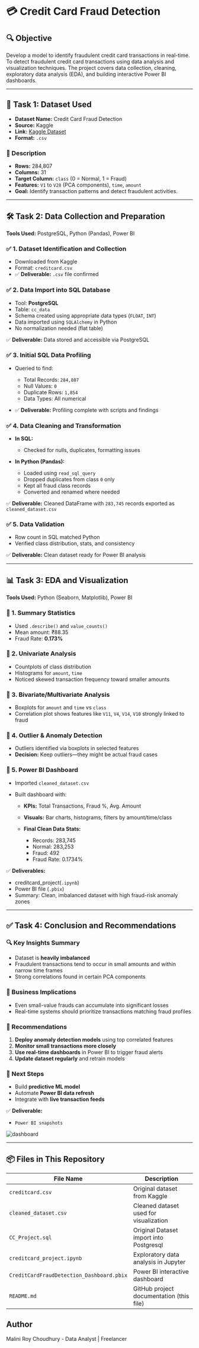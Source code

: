 # 💳 Credit Card Fraud Detection

## 🔍 Objective
Develop a model to identify fraudulent credit card transactions in real-time. To detect fraudulent credit card transactions using data analysis and visualization techniques. The project covers data collection, cleaning, exploratory data analysis (EDA), and building interactive Power BI dashboards.

---

## 📁 Task 1: Dataset Used

* **Dataset Name:** Credit Card Fraud Detection
* **Source:** Kaggle
* **Link:** [Kaggle Dataset](https://www.kaggle.com/datasets/mlg-ulb/creditcardfraud)
* **Format:** `.csv`

### 📝 Description

* **Rows:** 284,807
* **Columns:** 31
* **Target Column:** `class` (0 = Normal, 1 = Fraud)
* **Features:** `V1` to `V28` (PCA components), `time`, `amount`
* **Goal:** Identify transaction patterns and detect fraudulent activities.

---

## 🛠️ Task 2: Data Collection and Preparation

**Tools Used:** PostgreSQL, Python (Pandas), Power BI

### ✅ 1. Dataset Identification and Collection

* Downloaded from Kaggle
* Format: `creditcard.csv`
* ✅ **Deliverable:** `.csv` file confirmed

### ✅ 2. Data Import into SQL Database

* Tool: **PostgreSQL**
* Table: `cc_data`
* Schema created using appropriate data types (`FLOAT`, `INT`)
* Data imported using `SQLAlchemy` in Python
* No normalization needed (flat table)

✅ **Deliverable:** Data stored and accessible via PostgreSQL

### ✅ 3. Initial SQL Data Profiling

* Queried to find:

  * Total Records: `284,807`
  * Null Values: `0`
  * Duplicate Rows: `1,854`
  * Data Types: All numerical
* ✅ **Deliverable:** Profiling complete with scripts and findings

### ✅ 4. Data Cleaning and Transformation

* **In SQL:**

  * Checked for nulls, duplicates, formatting issues

* **In Python (Pandas):**

  * Loaded using `read_sql_query`
  * Dropped duplicates from class `0` only
  * Kept all fraud class records
  * Converted and renamed where needed

✅ **Deliverable:** Cleaned DataFrame with `283,745` records exported as `cleaned_dataset.csv`

### ✅ 5. Data Validation

* Row count in SQL matched Python
* Verified class distribution, stats, and consistency

✅ **Deliverable:** Clean dataset ready for Power BI analysis

---

## 📊 Task 3: EDA and Visualization

**Tools Used:** Python (Seaborn, Matplotlib), Power BI

### 🔹 1. Summary Statistics

* Used `.describe()` and `value_counts()`
* Mean amount: ₹88.35
* Fraud Rate: **0.173%**

### 🔹 2. Univariate Analysis

* Countplots of class distribution
* Histograms for `amount`, `time`
* Noticed skewed transaction frequency toward smaller amounts

### 🔹 3. Bivariate/Multivariate Analysis

* Boxplots for `amount` and `time` vs `class`
* Correlation plot shows features like `V11`, `V4`, `V14`, `V10` strongly linked to fraud

### 🔹 4. Outlier & Anomaly Detection

* Outliers identified via boxplots in selected features
* **Decision:** Keep outliers—they might be actual fraud cases

### 🔹 5. Power BI Dashboard

* Imported `cleaned_dataset.csv`
* Built dashboard with:

  * **KPIs:** Total Transactions, Fraud %, Avg. Amount
  * **Visuals:** Bar charts, histograms, filters by amount/time/class
  * **Final Clean Data Stats:**

    * Records: 283,745
    * Normal: 283,253
    * Fraud: 492
    * Fraud Rate: 0.1734%

✅ **Deliverables:**

* creditcard_project(`.ipynb`)
* Power BI file (`.pbix`)
* Summary: Clean, imbalanced dataset with high fraud-risk anomaly zones

---

## ✅ Task 4: Conclusion and Recommendations

### 🔍 Key Insights Summary

* Dataset is **heavily imbalanced**
* Fraudulent transactions tend to occur in small amounts and within narrow time frames
* Strong correlations found in certain PCA components

### 🧠 Business Implications

* Even small-value frauds can accumulate into significant losses
* Real-time systems should prioritize transactions matching fraud profiles

### 📌 Recommendations

1. **Deploy anomaly detection models** using top correlated features
2. **Monitor small transactions more closely**
3. **Use real-time dashboards** in Power BI to trigger fraud alerts
4. **Update dataset regularly** and retrain models

### 🧳️ Next Steps

* Build **predictive ML model** 
* Automate **Power BI data refresh**
* Integrate with **live transaction feeds**

✅ **Deliverable:**

* `Power BI snapshots`
  
![dashboard](https://github.com/user-attachments/assets/43d96f8c-fa23-42a1-9e7f-7b3669c2ee47)


---

## 📦 Files in This Repository

| File Name              | Description                              |
| ---------------------- | ---------------------------------------- |
| `creditcard.csv`       | Original dataset from Kaggle             |
| `cleaned_dataset.csv`  | Cleaned dataset used for visualization   |
| `CC_Project.sql`  | Original Dataset import into Postgresql   |
| `creditcard_project.ipynb`   | Exploratory data analysis in Jupyter     |
| `CreditCardFraudDetection_Dashboard.pbix` | Power BI interactive dashboard           |
| `README.md`            | GitHub project documentation (this file) |

## Author
Malini Roy Choudhury - Data Analyst | Freelancer

